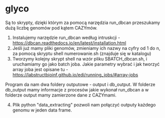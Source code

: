 # glyco

Są to skrypty, dzięki którym za pomocą narzędzia run_dbcan przeszukamy dużą liczbę genomów pod kątem CAZYmów. 

1. Instalujemy narzędzie run_dbcan według intruskcji - https://dbcan.readthedocs.io/en/latest/installation.html
2. Jeśli już mamy pliki genomów, zmieniamy ich nazwy na cyfry od 1 do n, za pomocą skryptu shell numerowanie.sh (znajduje się w katalogu)
3. Tworzymy kolejny skrypt shell na wzór pliku SBATCH_dbcan.sh, i uruchamiamy go jako batch joba.
   Jakie parametry wybrać i jak tworzyć array joba jest opisane tu - https://labstructbioinf.github.io/edi/running_jobs/#array-jobs

Program da nam dwa foldery outputowe - output i db_output. W folderze db_output mamy informacje z procesów jakie wykonał run_dbcan a w folderze output mamy zamierzone dane z CAZYmami.

4. Plik python "data_extracting" pozwoli nam połączyć outputy każdego genomu w jeden data frame.
